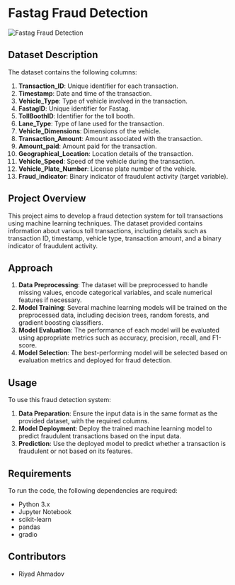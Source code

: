 # Fastag Fraud Detection

![Fastag Fraud Detection](https://resize.indiatvnews.com/en/resize/newbucket/1200_-/2020/01/fastag-scam-1579673546.jpg)

## Dataset Description

The dataset contains the following columns:

1. **Transaction_ID**: Unique identifier for each transaction.
2. **Timestamp**: Date and time of the transaction.
3. **Vehicle_Type**: Type of vehicle involved in the transaction.
4. **FastagID**: Unique identifier for Fastag.
5. **TollBoothID**: Identifier for the toll booth.
6. **Lane_Type**: Type of lane used for the transaction.
7. **Vehicle_Dimensions**: Dimensions of the vehicle.
8. **Transaction_Amount**: Amount associated with the transaction.
9. **Amount_paid**: Amount paid for the transaction.
10. **Geographical_Location**: Location details of the transaction.
11. **Vehicle_Speed**: Speed of the vehicle during the transaction.
12. **Vehicle_Plate_Number**: License plate number of the vehicle.
13. **Fraud_indicator**: Binary indicator of fraudulent activity (target variable).

## Project Overview

This project aims to develop a fraud detection system for toll transactions using machine learning techniques. The dataset provided contains information about various toll transactions, including details such as transaction ID, timestamp, vehicle type, transaction amount, and a binary indicator of fraudulent activity.

## Approach

1. **Data Preprocessing**: The dataset will be preprocessed to handle missing values, encode categorical variables, and scale numerical features if necessary.
2. **Model Training**: Several machine learning models will be trained on the preprocessed data, including decision trees, random forests, and gradient boosting classifiers.
3. **Model Evaluation**: The performance of each model will be evaluated using appropriate metrics such as accuracy, precision, recall, and F1-score.
4. **Model Selection**: The best-performing model will be selected based on evaluation metrics and deployed for fraud detection.

## Usage

To use this fraud detection system:

1. **Data Preparation**: Ensure the input data is in the same format as the provided dataset, with the required columns.
2. **Model Deployment**: Deploy the trained machine learning model to predict fraudulent transactions based on the input data.
3. **Prediction**: Use the deployed model to predict whether a transaction is fraudulent or not based on its features.

## Requirements

To run the code, the following dependencies are required:

- Python 3.x
- Jupyter Notebook
- scikit-learn
- pandas
- gradio

## Contributors

- Riyad Ahmadov
